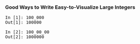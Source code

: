 

### Good Ways to Write Easy-to-Visualize Large Integers
<pre>
In [1]: 100_000
Out[1]: 100000

In [2]: 100_00_00
Out[2]: 1000000
</pre>








